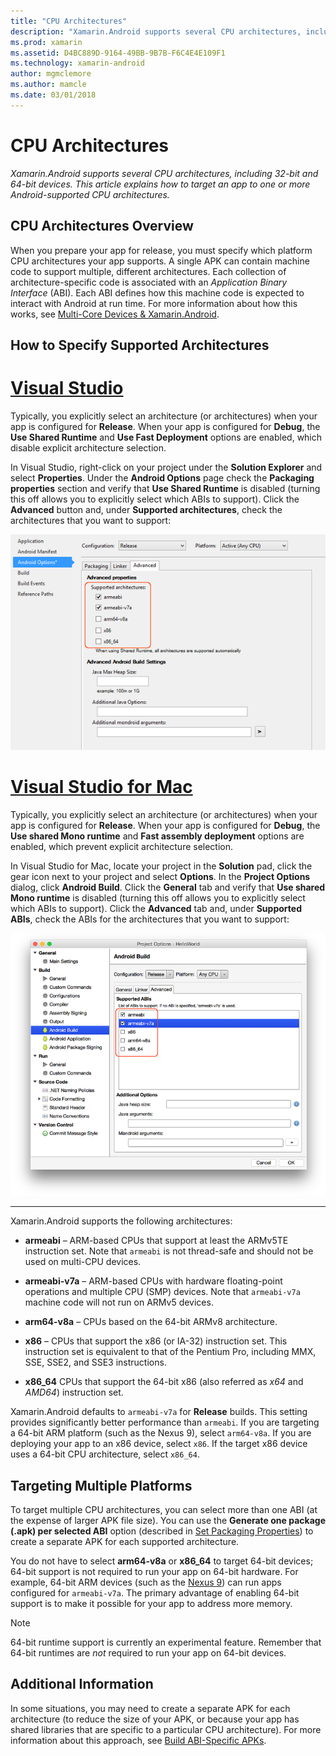 ```yaml
---
title: "CPU Architectures"
description: "Xamarin.Android supports several CPU architectures, including 32-bit and 64-bit devices. This article explains how to target an app to one or more Android-supported CPU architectures."
ms.prod: xamarin
ms.assetid: D4BC889D-9164-49BB-9B7B-F6C4E4E109F1
ms.technology: xamarin-android
author: mgmclemore
ms.author: mamcle
ms.date: 03/01/2018
---
```


# CPU Architectures

_Xamarin.Android supports several CPU architectures, including 32-bit and 64-bit devices. This article explains how to target an app to one or more Android-supported CPU architectures._

## CPU Architectures Overview

When you prepare your app for release, you must specify which platform
CPU architectures your app supports. A single APK can contain machine
code to support multiple, different architectures. Each collection of
architecture-specific code is associated with an *Application Binary
Interface* (ABI). Each ABI defines how this machine code is expected to
interact with Android at run time.
For more information about how this works, see
[Multi-Core Devices &amp; Xamarin.Android](~/android/deploy-test/multicore-devices.md).


## How to Specify Supported Architectures

# [Visual Studio](#tab/vswin)

Typically, you explicitly select an architecture (or architectures)
when your app is configured for **Release**. When your app is
configured for **Debug**, the **Use Shared Runtime** and **Use Fast
Deployment** options are enabled, which disable explicit architecture
selection.

In Visual Studio, right-click on your project under the
**Solution Explorer** and select **Properties**. Under the **Android Options** 
page check the **Packaging properties** section and verify that **Use Shared Runtime** is
disabled (turning this off allows you to explicitly select which ABIs
to support). Click the **Advanced** button and, under **Supported architectures**, check the architectures that you want to support:

[![Selecting armeabi and armeabi-v7a](cpu-architectures-images/vs/01-abi-selections-sml.png)](cpu-architectures-images/vs/01-abi-selections.png#lightbox)

# [Visual Studio for Mac](#tab/vsmac)

Typically, you explicitly select an architecture (or architectures)
when your app is configured for **Release**. When your app is
configured for **Debug**, the **Use shared Mono runtime** and **Fast
assembly deployment** options are enabled, which prevent explicit
architecture selection.

In Visual Studio for Mac, locate your project in the **Solution** pad, click
the gear icon next to your project and select **Options**. In the
**Project Options** dialog, click **Android Build**. Click the
**General** tab and verify that **Use shared Mono runtime** is disabled
(turning this off allows you to explicitly select which ABIs to
support). Click the **Advanced** tab and, under **Supported ABIs**,
check the ABIs for the architectures that you want to support:

[![Selecting armeabi and armeabi-v7a](cpu-architectures-images/xs/01-abi-selections-sml.png)](cpu-architectures-images/xs/01-abi-selections.png#lightbox)

-----


Xamarin.Android supports the following architectures:

-   **armeabi** &ndash; ARM-based CPUs that support at least the ARMv5TE instruction
    set. Note that `armeabi` is not thread-safe and should not be used on multi-CPU
    devices.

-   **armeabi-v7a** &ndash; ARM-based CPUs with hardware floating-point operations
    and multiple CPU (SMP) devices. Note that `armeabi-v7a` machine code will not
    run on ARMv5 devices.

-   **arm64-v8a** &ndash; CPUs based on the 64-bit ARMv8 architecture.

-   **x86** &ndash; CPUs that support the x86 (or IA-32) instruction set. This
    instruction set is equivalent to that of the Pentium Pro, including MMX, SSE,
    SSE2, and SSE3 instructions.

-   **x86_64** CPUs that support the 64-bit x86 (also referred as
    *x64* and *AMD64*) instruction set.

Xamarin.Android defaults to `armeabi-v7a` for **Release** builds. This
setting provides significantly better performance than `armeabi`. If
you are targeting a 64-bit ARM platform (such as the Nexus 9), select
`arm64-v8a`. If you are deploying your app to an x86 device, select
`x86`. If the target x86 device uses a 64-bit CPU architecture, select
`x86_64`.

## Targeting Multiple Platforms

To target multiple CPU architectures, you can select more than one ABI
(at the expense of larger APK file size). You can use the **Generate
one package (.apk) per selected ABI** option (described in
[Set Packaging Properties](~/android/deploy-test/release-prep/index.md#Set_Packaging_Properties))
to create a separate APK for each supported architecture.

You do not have to select **arm64-v8a** or **x86_64** to
target 64-bit devices; 64-bit support is not required to run
your app on 64-bit hardware. For example, 64-bit ARM devices (such as
the [Nexus 9](http://www.google.com/nexus/9/)) can run apps configured for
`armeabi-v7a`. The primary advantage of enabling 64-bit support is to
make it possible for your app to address more memory.

> [!NOTE]
> 64-bit runtime support is currently an experimental
> feature. Remember that 64-bit runtimes are *not* required to run your app on 64-bit devices. 

## Additional Information

In some situations, you may need to create a separate APK for each
architecture (to reduce the size of your APK, or because your app has
shared libraries that are specific to a particular CPU architecture).
For more information about this approach, see
[Build ABI-Specific APKs](~/android/deploy-test/building-apps/abi-specific-apks.md).
